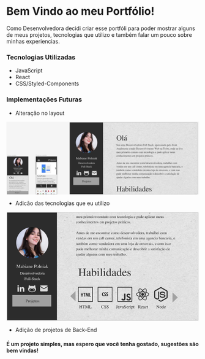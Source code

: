 # Bem Vindo ao meu Portfólio!

Como Desenvolvedora decidi criar esse portfóli para poder mostrar alguns de meus projetos, tecnologias que utilizo e também falar um pouco sobre minhas experiencias.

### Tecnologias Utilizadas
* JavaScript
* React
* CSS/Styled-Components

### Implementações Futuras
  
* Alteração no layout

<img src="assets/layout.png" width="650px" align="center"/>

* Adicão das tecnologias que eu utilizo

<img src="assets/skills.png" width="650px" align="center"/>

* Adição de  projetos de Back-End

#### É um projeto simples, mas espero que você tenha gostado, sugestões são bem vindas!
